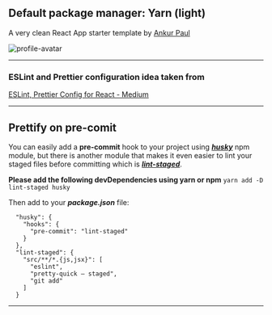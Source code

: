 ## Default package manager: Yarn (light)
A very clean React App starter template by [Ankur Paul](https://github.com/nooobcoder)

![profile-avatar](https://avatars.githubusercontent.com/u/50350828?s=400&u=82f5ebc3cbedef0c5ca3c59086cf0f38c45dedbc&v=4)

---

### ESLint and Prettier configuration idea taken from

[ESLint, Prettier Config for React - Medium](https://brygrill.medium.com/create-react-app-with-typescript-eslint-prettier-and-github-actions-f3ce6a571c97)

---
## Prettify on pre-comit

You can easily add a **pre-commit** hook to your project using [**_husky_**](https://www.npmjs.com/package/husky) npm module, but there is another module that makes it even easier to lint your staged files before committing which is [**_lint-staged_**](https://www.npmjs.com/package/lint-staged).

**Please add the following devDependencies using yarn or npm**
`yarn add -D  lint-staged husky`

Then add to your  **_package.json_**  file:

      "husky": {
        "hooks": {
          "pre-commit": "lint-staged"
        }
      },
      "lint-staged": {
        "src/**/*.{js,jsx}": [
          "eslint",
          "pretty-quick — staged",
          "git add"
        ]
      }

---
